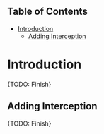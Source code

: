 ## Table of Contents
- [Introduction](#introduction)
  - [Adding Interception](#adding-interception)
  
# Introduction

{TODO: Finish}

## Adding Interception

{TODO: Finish}
